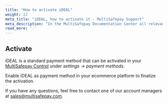 ```yaml
---
title: "How to activate iDEAL"
weight: 22
meta_title: "iDEAL, how to activate it - MultiSafepay Support"
meta_description: "In the MultiSafepay Documentation Center all relevant information regarding our Plugins and API. As well as Support pages for Payment Method, Tools and General Questions. You can also find the contact details of our Support Team and Integration Team."
read_more: '.'
---
```

## Activate
iDEAL is a standard payment method that can be activated in your [MultiSafepay Control](https://merchant.multisafepay.com) under _settings -> payment methods_. 

Enable iDEAL as payment method in your ecommerce platform to finalize the activation.

If you have any questions, feel free to contact one of our account managers at <sales@multisafepay.com>.
